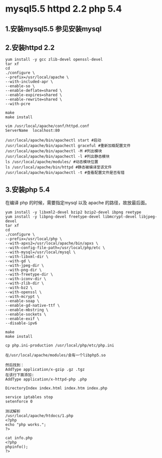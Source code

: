 # mysql5.5 httpd 2.2 php 5.4

## 

## 1.安装mysql5.5 参见安装mysql

## 2.安装httpd 2.2

    yum install -y gcc zlib-devel openssl-devel
    tar xf 
    cd 
    ./configure \
    --prefix=/usr/local/apache \
    --with-included-apr \
    --enable-so \
    --enable-deflate=shared \
    --enable-expires=shared \
    --enable-rewrite=shared \
    --with-pcre
    
    make
    make install
    
    vim /usr/local/apache/conf/httpd.conf
    ServerName  localhost:80
    
    /usr/local/apache/bin/apachectl start #启动
    /usr/local/apache/bin/apachectl graceful #重新加载配置文件
    /usr/local/apache/bin/apachectl -M #列出模块
    /usr/local/apache/bin/apachectl -l #列出静态模块
    ls /usr/local/apache/modules/ #动态模块位置
    ls /usr/local/apache/bin/httpd #静态被编译至该文件
    /usr/local/apache/bin/apachectl -t #查看配置文件是否有错
    


## 3.安装php 5.4
在编译 php 的时候，需要指定mysql 以及 apache 的路径，故放最后面。
    
    yum install -y libxml2-devel bzip2 bzip2-devel ibpng reetype
    yum install -y libpng-devel freetype-devel libmcrypt-devel libjpeg-devel
    tar xf
    cd
    ./configure \
    --prefix=/usr/local/php \
    --with-apxs2=/usr/local/apache/bin/apxs \
    --with-config-file-path=/usr/local/php/etc \
    --with-mysql=/usr/local/mysql \
    --with-libxml-dir \
    --with-gd \
    --with-jpeg-dir \
    --with-png-dir \
    --with-freetype-dir \
    --with-iconv-dir \
    --with-zlib-dir \
    --with-bz2 \
    --with-openssl \
    --with-mcrypt \
    --enable-soap \
    --enable-gd-native-ttf \
    --enable-mbstring \
    --enable-sockets \
    --enable-exif \
    --disable-ipv6

    make
    make install
    
    cp php.ini-production /usr/local/php/etc/php.ini
    
    在/usr/local/apache/modules/会有一个libphp5.so
    
    然后找到：
    AddType application/x-gzip .gz .tgz
    在该行下面添加:
    AddType application/x-httpd-php .php

    DirectoryIndex index.html index.htm index.php
    
    service iptables stop
    setenforce 0
    
    测试解析
    /usr/local/apache/htdocs/1.php 
    <?php
    echo "php works."; 
    ?>
    
    cat info.php 
    <?php
    phpinfo();
    ?>







